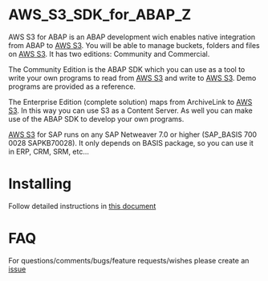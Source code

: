 # AWS_S3_SDK_for_ABAP_Z
AWS S3 for ABAP is an ABAP development wich enables native integration from ABAP to <a href="https://aws.amazon.com/s3/" target="_blank">AWS S3</a>. You will be able to manage buckets, folders and files on <a href="https://aws.amazon.com/s3/" target="_blank">AWS S3</a>. It has two editions: Community and Commercial.

The Community Edition is the ABAP SDK which you can use as a tool to write your own programs to read from <a href="https://aws.amazon.com/s3/" target="_blank">AWS S3</a> and write to <a href="https://aws.amazon.com/s3/" target="_blank">AWS S3</a>. Demo programs are provided as a reference.

The Enterprise Edition (complete solution) maps from ArchiveLink to <a href="https://aws.amazon.com/s3/" target="_blank">AWS S3</a>. In this way you can use S3 as a Content Server. As well you can make use of the ABAP SDK to develop your own programs.

<a href="https://aws.amazon.com/s3/" target="_blank">AWS S3</a> for SAP runs on any SAP Netweaver 7.0 or higher (SAP_BASIS 700 0028 SAPKB70028). It only depends on BASIS package, so you can use it in ERP, CRM, SRM, etc...

# Installing
Follow detailed instructions in <a href="https://github.com/LinkeIT/AWS_S3_SDK_for_ABAP/blob/master/S3ForSAP_SDK_Community_EditionZ.pdf" target="_blank">this document</a>

# FAQ
For questions/comments/bugs/feature requests/wishes please create an <a href="https://github.com/LinkeIT/AWS_S3_SDK_for_ABAP_Z/issues">issue</a>
